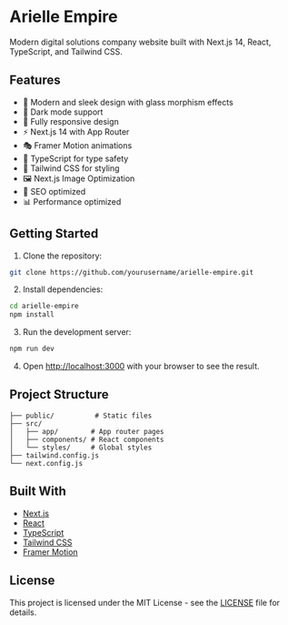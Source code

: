 # Arielle Empire

Modern digital solutions company website built with Next.js 14, React, TypeScript, and Tailwind CSS.

## Features

- 🎨 Modern and sleek design with glass morphism effects
- 🌙 Dark mode support
- 📱 Fully responsive design
- ⚡ Next.js 14 with App Router
- 🎭 Framer Motion animations
- 🎯 TypeScript for type safety
- 🎨 Tailwind CSS for styling
- 🖼️ Next.js Image Optimization
- 🤖 SEO optimized
- 📊 Performance optimized

## Getting Started

1. Clone the repository:
```bash
git clone https://github.com/yourusername/arielle-empire.git
```

2. Install dependencies:
```bash
cd arielle-empire
npm install
```

3. Run the development server:
```bash
npm run dev
```

4. Open [http://localhost:3000](http://localhost:3000) with your browser to see the result.

## Project Structure

```
├── public/          # Static files
├── src/
│   ├── app/        # App router pages
│   ├── components/ # React components
│   └── styles/     # Global styles
├── tailwind.config.js
└── next.config.js
```

## Built With

- [Next.js](https://nextjs.org/)
- [React](https://reactjs.org/)
- [TypeScript](https://www.typescriptlang.org/)
- [Tailwind CSS](https://tailwindcss.com/)
- [Framer Motion](https://www.framer.com/motion/)

## License

This project is licensed under the MIT License - see the [LICENSE](LICENSE) file for details.
